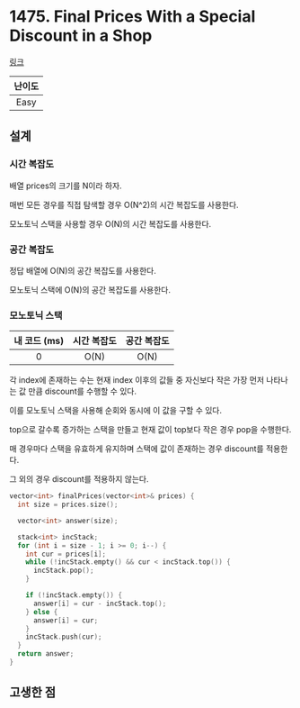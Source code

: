# 1475. Final Prices With a Special Discount in a Shop

[링크](https://leetcode.com/problems/final-prices-with-a-special-discount-in-a-shop/description/)

| 난이도 |
| :----: |
|  Easy  |

## 설계

### 시간 복잡도

배열 prices의 크기를 N이라 하자.

매번 모든 경우를 직접 탐색할 경우 O(N^2)의 시간 복잡도를 사용한다.

모노토닉 스택을 사용할 경우 O(N)의 시간 복잡도를 사용한다.

### 공간 복잡도

정답 배열에 O(N)의 공간 복잡도를 사용한다.

모노토닉 스택에 O(N)의 공간 복잡도를 사용한다.

### 모노토닉 스택

| 내 코드 (ms) | 시간 복잡도 | 공간 복잡도 |
| :----------: | :---------: | :---------: |
|      0       |    O(N)     |    O(N)     |

각 index에 존재하는 수는 현재 index 이후의 값들 중 자신보다 작은 가장 먼저 나타나는 값 만큼 discount를 수행할 수 있다.

이를 모노토닉 스택을 사용해 순회와 동시에 이 값을 구할 수 있다.

top으로 갈수록 증가하는 스택을 만들고 현재 값이 top보다 작은 경우 pop을 수행한다.

매 경우마다 스택을 유효하게 유지하며 스택에 값이 존재하는 경우 discount를 적용한다.

그 외의 경우 discount를 적용하지 않는다.

```cpp
vector<int> finalPrices(vector<int>& prices) {
  int size = prices.size();

  vector<int> answer(size);

  stack<int> incStack;
  for (int i = size - 1; i >= 0; i--) {
    int cur = prices[i];
    while (!incStack.empty() && cur < incStack.top()) {
      incStack.pop();
    }

    if (!incStack.empty()) {
      answer[i] = cur - incStack.top();
    } else {
      answer[i] = cur;
    }
    incStack.push(cur);
  }
  return answer;
}
```

## 고생한 점
